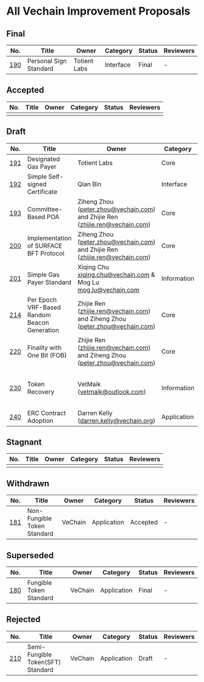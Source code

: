 All Vechain Improvement Proposals
====

## Final 
| No.                      | Title                          | Owner   | Category    | Status | Reviewers |
| ------------------------ | ------------------------------ | ------- | ----------- | ------ | ---- |
| [190](./vips/VIP-190.md) | Personal Sign Standard         | Totient Labs | Interface | Final  | - |

## Accepted
| No.                      | Title                          | Owner   | Category    | Status | Reviewers |
| ------------------------ | ------------------------------ | ------- | ----------- | ------ | ---- |
|   |   |   |   |   |

## Draft
| No.                      | Title                          | Owner   | Category    | Status | Reviewers |
| ------------------------ | ------------------------------ | ------- | ----------- | ------ | ---- |
| [191](./vips/VIP-191.md) | Designated Gas Payer           | Totient Labs | Core | Draft  | - |
| [192](./vips/VIP-192.md) | Simple Self-signed Certificate | Qian Bin | Interface | Draft | - |
| [193](./vips/VIP-193.md) | Committee-Based POA | Ziheng Zhou (peter.zhou@vechain.com) and Zhijie Ren (zhijie.ren@vechain.com) | Core | Draft |
| [200](./vips/VIP-200.md) | Implementation of SURFACE BFT Protocol | Ziheng Zhou (peter.zhou@vechain.com) and Zhijie Ren (zhijie.ren@vechain.com) | Core | Draft | - |
| [201](./vips/VIP-201.md) | Simple Gas Payer Standard | Xiqing Chu <xiqing.chu@vechain.com> & Mog Lu <mog.lu@vechain.com> | Information | Draft | - |
| [214](./vips/VIP-214.md) | Per Epoch VRF-Based Random Beacon Generation | Zhijie Ren (zhijie.ren@vechain.com) and Ziheng Zhou (peter.zhou@vechain.com) | Core | Draft | - |
| [220](./vips/VIP-220.md) | Finality with One Bit (FOB) | Zhijie Ren (zhijie.ren@vechain.com) and Ziheng Zhou (peter.zhou@vechain.com) | Core | Draft | - |
| [230](./vips/VIP-230.md) | Token Recovery | VetMaik (vetmaik@outlook.com) | Information | Draft | [Antonio Senatore](https://github.com/bacco1977), [Neil Brett](https://github.com/nwbrettski) and [Daithi Hearn](https://github.com/daithihearn) |
| [240](./vips/VIP-240.md) | ERC Contract Adoption | Darren Kelly (darren.kelly@vechain.org) | Application | Draft


## Stagnant 
| No.                      | Title                          | Owner   | Category    | Status | Reviewers |
| ------------------------ | ------------------------------ | ------- | ----------- | ------ | ---- |
|   |   |   |   |   |


## Withdrawn 
| No.                      | Title                          | Owner   | Category    | Status | Reviewers |
| ------------------------ | ------------------------------ | ------- | ----------- | ------ | ---- |
| [181](./vips/VIP-181.md) | Non-Fungible Token Standard    | VeChain | Application | Accepted  | - |

## Superseded
| No.                      | Title                          | Owner   | Category    | Status | Reviewers |
| ------------------------ | ------------------------------ | ------- | ----------- | ------ | ---- |
| [180](./vips/VIP-180.md) | Fungible Token Standard        | VeChain | Application | Final  | - |

## Rejected
| No.                      | Title                          | Owner   | Category    | Status | Reviewers |
| ------------------------ | ------------------------------ | ------- | ----------- | ------ | ---- |
| [210](./vips/VIP-210.md) | Semi-Fungible Token(SFT) Standard | VeChain | Application | Draft | - |
